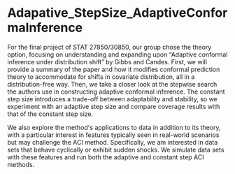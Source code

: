 # Adapative_StepSize_AdaptiveConformalnference

For the final project of STAT 27850/30850, our group chose the theory option, focusing on understanding and expanding upon “Adaptive conformal inference under distribution shift” by Gibbs and Candes. First, we will provide a summary of the paper and how it modifies conformal prediction theory to accommodate for shifts in covariate distribution, all in a distribution-free way. Then, we take a closer look at the stepwise search the authors use in constructing adaptive conformal inference. The constant step size introduces a trade-off between adaptability and stability, so we experiment with an adaptive step size and compare coverage results with that of the constant step size. 

We also explore the method's applications to data in addition to its theory, with a particular interest in features typically seen in real-world scenarios but may challenge the ACI method. Specifically, we am interested in data sets that behave cyclically or exhibit sudden shocks. We simulate data sets with these features and run both the adaptive and constant step ACI methods.      
